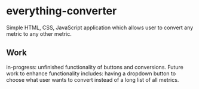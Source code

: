 # everything-converter
Simple HTML, CSS, JavaScript application which allows user to convert any metric to any other metric.


## Work
in-progress: unfinished functionality of buttons and conversions. Future work to enhance functionality includes: having a dropdown button to choose what user wants to convert instead of a long list of all metrics.
